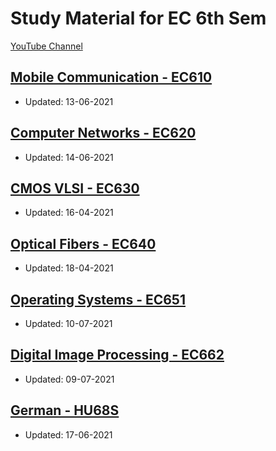# Study Material for EC 6th Sem

<div>
<a class="white" href="https://www.youtube.com/c/MohamedFazal"><p><span class="bg"></span><span class="base"></span><span class="text">YouTube Channel</span></p></a>
</div>

## [Mobile Communication - EC610](./EC610)
  - Updated: 13-06-2021

## [Computer Networks - EC620](./EC620)
  - Updated: 14-06-2021

## [CMOS VLSI - EC630](./EC630)
  - Updated: 16-04-2021

## [Optical Fibers - EC640](./EC640)
  - Updated: 18-04-2021

## [Operating Systems - EC651](./EC651)
  - Updated: 10-07-2021

## [Digital Image Processing - EC662](./EC662)
  - Updated: 09-07-2021

## [German - HU68S](./HU68S)
  - Updated: 17-06-2021

<script src="https://code.jquery.com/jquery-3.6.0.slim.min.js" integrity="sha256-u7e5khyithlIdTpu22PHhENmPcRdFiHRjhAuHcs05RI=" crossorigin="anonymous"></script>
<script>
$(".btn")[0].innerHTML = "Home";
$(".btn")[0].href = "./../../../EC6XX/";
</script>